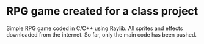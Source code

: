 # RPG game created for a class project

Simple RPG game coded in C/C++ using Raylib. All sprites and effects downloaded from the internet. 
So far, only the main code has been pushed.
